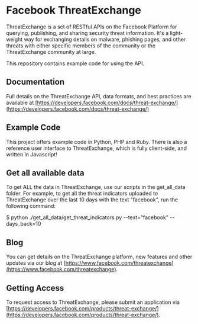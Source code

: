 # Facebook ThreatExchange

ThreatExchange is a set of RESTful APIs on the Facebook Platform for querying, publishing, and sharing security threat information. It's a light-weight way for exchanging details on malware, phishing pages, and other threats with either specific members of the community or the ThreatExchange community at large.

This repository contains example code for using the API.

## Documentation
Full details on the ThreatExchange API, data formats, and best practices are available at  [https://developers.facebook.com/docs/threat-exchange/](https://developers.facebook.com/docs/threat-exchange/)

## Example Code
This project offers example code in Python, PHP and Ruby.  There is also a reference user interface to ThreatExchange, which is fully client-side, and written in Javascript!

## Get all available data

To get ALL the data in ThreatExchange, use our scripts in the get_all_data
folder. For example, to get all the threat indicators uploaded to ThreatExchange
over the last 10 days with the text "facebook", run the following command:

   $ python ./get_all_data/get_threat_indicators.py --text="facebook"
     --days_back=10

## Blog
You can get details on the ThreatExchange platform, new features and other updates via our blog at [https://www.facebook.com/threatexchange](https://www.facebook.com/threatexchange).

## Getting Access
To request access to ThreatExchange, please submit an application via [https://developers.facebook.com/products/threat-exchange/](https://developers.facebook.com/products/threat-exchange/).
